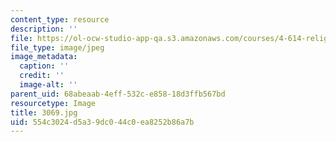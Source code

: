 ```yaml
---
content_type: resource
description: ''
file: https://ol-ocw-studio-app-qa.s3.amazonaws.com/courses/4-614-religious-architecture-and-islamic-cultures-fall-2002/554c3024d5a39dc044c0ea8252b86a7b_3069.jpg
file_type: image/jpeg
image_metadata:
  caption: ''
  credit: ''
  image-alt: ''
parent_uid: 68abeaab-4eff-532c-e858-18d3ffb567bd
resourcetype: Image
title: 3069.jpg
uid: 554c3024-d5a3-9dc0-44c0-ea8252b86a7b
---
```

